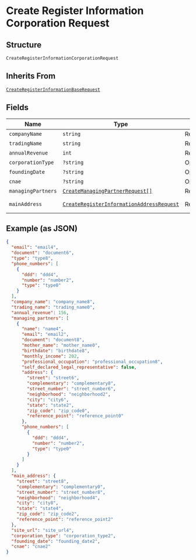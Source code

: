 
# Create Register Information Corporation Request

## Structure

`CreateRegisterInformationCorporationRequest`

## Inherits From

[`CreateRegisterInformationBaseRequest`](../../doc/models/create-register-information-base-request.md)

## Fields

| Name | Type | Tags | Description | Getter | Setter |
|  --- | --- | --- | --- | --- | --- |
| `companyName` | `string` | Required | - | getCompanyName(): string | setCompanyName(string companyName): void |
| `tradingName` | `string` | Required | - | getTradingName(): string | setTradingName(string tradingName): void |
| `annualRevenue` | `int` | Required | - | getAnnualRevenue(): int | setAnnualRevenue(int annualRevenue): void |
| `corporationType` | `?string` | Optional | - | getCorporationType(): ?string | setCorporationType(?string corporationType): void |
| `foundingDate` | `?string` | Optional | - | getFoundingDate(): ?string | setFoundingDate(?string foundingDate): void |
| `cnae` | `?string` | Optional | - | getCnae(): ?string | setCnae(?string cnae): void |
| `managingPartners` | [`CreateManagingPartnerRequest[]`](../../doc/models/create-managing-partner-request.md) | Required | - | getManagingPartners(): array | setManagingPartners(array managingPartners): void |
| `mainAddress` | [`CreateRegisterInformationAddressRequest`](../../doc/models/create-register-information-address-request.md) | Required | - | getMainAddress(): CreateRegisterInformationAddressRequest | setMainAddress(CreateRegisterInformationAddressRequest mainAddress): void |

## Example (as JSON)

```json
{
  "email": "email4",
  "document": "document6",
  "type": "type8",
  "phone_numbers": [
    {
      "ddd": "ddd4",
      "number": "number2",
      "type": "type0"
    }
  ],
  "company_name": "company_name8",
  "trading_name": "trading_name0",
  "annual_revenue": 156,
  "managing_partners": [
    {
      "name": "name4",
      "email": "email2",
      "document": "document8",
      "mother_name": "mother_name0",
      "birthdate": "birthdate8",
      "monthly_income": 202,
      "professional_occupation": "professional_occupation8",
      "self_declared_legal_representative": false,
      "address": {
        "street": "street6",
        "complementary": "complementary8",
        "street_number": "street_number6",
        "neighborhood": "neighborhood2",
        "city": "city6",
        "state": "state2",
        "zip_code": "zip_code0",
        "reference_point": "reference_point0"
      },
      "phone_numbers": [
        {
          "ddd": "ddd4",
          "number": "number2",
          "type": "type0"
        }
      ]
    }
  ],
  "main_address": {
    "street": "street8",
    "complementary": "complementary0",
    "street_number": "street_number8",
    "neighborhood": "neighborhood4",
    "city": "city8",
    "state": "state4",
    "zip_code": "zip_code2",
    "reference_point": "reference_point2"
  },
  "site_url": "site_url4",
  "corporation_type": "corporation_type2",
  "founding_date": "founding_date2",
  "cnae": "cnae2"
}
```

